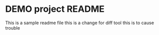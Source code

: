 # DEMO project README
This is a sample readme file
this is a change for diff tool
this is to cause trouble
